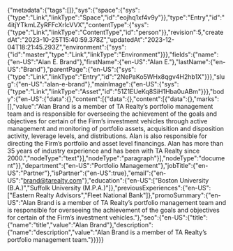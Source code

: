 {"metadata":{"tags":[]},"sys":{"space":{"sys":{"type":"Link","linkType":"Space","id":"eojhq1xf4v9y"}},"type":"Entry","id":"4itjYTkmLZyRFFcXrlcVVX","contentType":{"sys":{"type":"Link","linkType":"ContentType","id":"person"}},"revision":5,"createdAt":"2023-10-25T15:40:59.378Z","updatedAt":"2023-12-04T18:21:45.293Z","environment":{"sys":{"id":"master","type":"Link","linkType":"Environment"}}},"fields":{"name":{"en-US":"Alan E. Brand"},"firstName":{"en-US":"Alan E."},"lastName":{"en-US":"Brand"},"parentPage":{"en-US":{"sys":{"type":"Link","linkType":"Entry","id":"2NePaKo5WHx8qgv4H2hb1X"}}},"slug":{"en-US":"alan-e-brand"},"mainImage":{"en-US":{"sys":{"type":"Link","linkType":"Asset","id":"51Z1EUeKq8SiH1Hba0uABm"}}},"body":{"en-US":{"data":{},"content":[{"data":{},"content":[{"data":{},"marks":[],"value":"Alan Brand is a member of TA Realty’s portfolio management team and is responsible for overseeing the achievement of the goals and objectives for certain of the Firm’s investment vehicles through active management and monitoring of portfolio assets, acquisition and disposition activity, leverage levels, and distributions. Alan is also responsible for directing the Firm’s portfolio and asset level financings. Alan has more than 35 years of industry experience and has been with TA Realty since 2000.","nodeType":"text"}],"nodeType":"paragraph"}],"nodeType":"document"}},"department":{"en-US":"Portfolio Management"},"jobTitle":{"en-US":"Partner"},"isPartner":{"en-US":true},"email":{"en-US":"brand@tarealty.com"},"education":{"en-US":["Boston University (B.A.)","Suffolk University (M.P.A.)"]},"previousExperiences":{"en-US":["Eastern Realty Advisors","Fleet National Bank"]},"promoSummary":{"en-US":"Alan Brand is a member of TA Realty’s portfolio management team and is responsible for overseeing the achievement of the goals and objectives for certain of the Firm’s investment vehicles."},"seo":{"en-US":{"title":{"name":"title","value":"Alan Brand"},"description":{"name":"description","value":"Alan Brand is a member of TA Realty’s portfolio management team."}}}}}